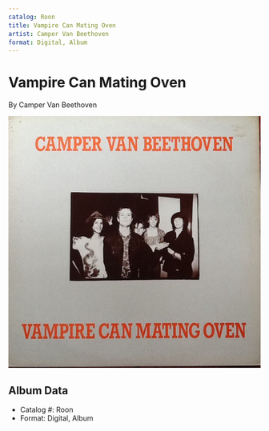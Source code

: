 ```yaml
---
catalog: Roon
title: Vampire Can Mating Oven
artist: Camper Van Beethoven
format: Digital, Album
---
```


# Vampire Can Mating Oven

By Camper Van Beethoven

![](../../assets/albumcovers/Camper_Van_Beethoven-Vampire_Can_Mating_Oven.png)

## Album Data

- Catalog #: Roon
- Format: Digital, Album

